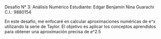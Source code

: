 Desafío N° 3: Análisis Numérico
Estudiante: Edgar Benjamin Nina Guarachi
C.I.: 9880154


En este desafio, me enfocaré en calcular aproximaciones numéricas de e^x utilizando la serie de Taylor. El objetivo es aplicar los conceptos aprendidos para obtener una aproximación precisa de 𝑒^2.5
